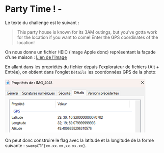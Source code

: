 # Party Time ! - 

Le texte du challenge est le suivant :
> This party house is known for its 3AM outings, but you've gotta work for the location if you want to come! Enter the GPS coordinates of the location!

On nous donne un fichier HEIC (image Apple donc) représentant la façade d'une maison : [Lien de l'image](../data/IMG_4048.HEIC)

En allant dans les propriétés du fichier depuis l'explorateur de fichiers (Alt + Entrée), on obtient dans l'onglet `Détails` les coordonnées GPS de la photo:

![Coordonnées GPS de la photo](../data/Party%20Time!.png)

On peut donc construire le flag avec la latitude et la longitude de la forme suivante : `swampCTF{xx.xx.xx,xx.xx.xx}`.
